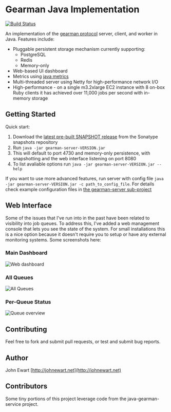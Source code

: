 Gearman Java Implementation
===========================

[![Build
Status](https://travis-ci.org/johnewart/gearman-java.svg)](https://travis-ci.org/johnewart/gearman-java)

An implementation of the [gearman protocol](http://www.gearman.org) server, client, and worker in Java. Features include:

* Pluggable persistent storage mechanism currently supporting:
    * PostgreSQL
    * Redis
    * Memory-only
* Web-based UI dashboard
* Metrics using [java metrics](https://github.com/codahale/metrics)
* Multi-threaded server using Netty for high-performance network I/O
* High-performance - on a single m3.2xlarge EC2 instance with 8 on-box Ruby
  clients it has achieved over 11,000 jobs per second with in-memory
  storage


Getting Started
---------------

Quick start:

1. Download the [latest pre-built SNAPSHOT release](https://oss.sonatype.org/content/repositories/snapshots/net/johnewart/gearman/gearman-server/) from the Sonatype snapshots repository
2. Run `java -jar gearman-server-VERSION.jar`
3. This will default to port 4730 and memory-only persistence, with snapshotting and the web interface listening on port 8080
4. To list avaliable options run `java -jar gearman-server-VERSION.jar --help`

If you want to use more advanced features, run server with config file `java -jar gearman-server-VERSION.jar -c path_to_config_file`.
For details check example configuration files in [the gearman-server sub-project](https://github.com/johnewart/gearman-java/tree/master/gearman-server)


Web Interface
-------------

Some of the issues that I've run into in the past have been related to visibility into job queues. To address this, I've added a web management console that lets you see the state of the system. For small installations this is a nice option because it doesn't require you to setup or have any external monitoring systems. Some screenshots here:

### Main Dashboard

![Web dashboard](https://github.com/johnewart/gearman-java/raw/master/misc/dashboard.jpg)

### All Queues

![All Queues](https://github.com/johnewart/gearman-java/raw/master/misc/queues.jpg)

### Per-Queue Status

![Queue overview](https://github.com/johnewart/gearman-java/raw/master/misc/queue.jpg)


Contributing
------------

Feel free to fork and submit pull requests, or test and submit bug reports.

Author
-------

John Ewart [http://johnewart.net](http://johnewart.net)

Contributors
------------

Some tiny portions of this project leverage code from the java-gearman-service project.

